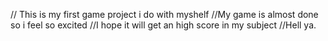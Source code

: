 // This is my first game project i do with myshelf
//My game is almost done so i feel so excited
//I hope it will get an high score in my subject
//Hell ya.
